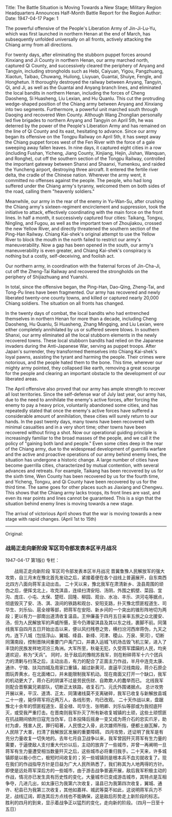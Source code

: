 Title: The Battle Situation is Moving Towards a New Stage; Military Region Headquarters Announces Half-Month Battle Report for the Region
Author:
Date: 1947-04-17
Page: 1

The powerful offensive of the People's Liberation Army of Jin-Ji-Lu-Yu, which was first launched in northern Henan at the end of March, has subsequently unfolded universally on all fronts, actively attacking the Chiang army from all directions.

For twenty days, after eliminating the stubborn puppet forces around Xinxiang and Ji County in northern Henan, our army marched north, captured Qi County, and successively cleared the periphery of Anyang and Tangyin, including strongholds such as Hebi, Caiyuan, Yigou, Pangzhuang, Xiaotun, Taibao, Chuwang, Huilong, Liuyuan, Guantai, Shuiye, Fengle, and Honghetun. It thoroughly destroyed the railway between Anyang, Tangyin, Qi, and Ji, as well as the Guantai and Anyang branch lines, and eliminated the local bandits in northern Henan, including the forces of Cheng Daosheng, Si Huasheng, Liu Lexian, and Hu Quanlu. This cut the protruding wedge-shaped position of the Chiang army between Anyang and Xinxiang into two segments. Furthermore, a powerful unit marched south through Daoqing and recovered Wen County. Although Wang Zhonglian personally led five brigades to northern Anyang and Tangyin on April 5th, he was deterred by the power of the People's Liberation Army and has remained on the line of Qi County and its east, hesitating to advance. Since our army began its offensive on the Tongpu Railway on April 5th, it has swept away the Chiang puppet forces west of the Fen River with the force of a gale sweeping away fallen leaves. In nine days, it captured eight cities in a row (including Fushan, Yicheng, Jiang County, Xinjiang, Hejin, Jishan, Wanquan, and Ronghe), cut off the southern section of the Tongpu Railway, controlled the important gateway between Shanxi and Shaanxi, Yumenkou, and raided the Yuncheng airport, destroying three aircraft. It entered the fertile river delta, the cradle of the Chinese nation. Wherever the army went, it committed no offenses against the people. The people, who had long suffered under the Chiang army's tyranny, welcomed them on both sides of the road, calling them "heavenly soldiers."

Meanwhile, our army in the rear of the enemy in Yu-Wan-Su, after crushing the Chiang army's sixteen-regiment encirclement and suppression, took the initiative to attack, effectively coordinating with the main force on the front lines. In half a month, it successively captured four cities: Taikang, Tongxu, Ningling, and Fugou, as well as the important town of Zhoujiakou, crossed the new Yellow River, and directly threatened the southern section of the Ping-Han Railway. Chiang Kai-shek's original attempt to use the Yellow River to block the mouth in the north failed to restrict our army's maneuverability. Now a gap has been opened in the south, our army's maneuverability is even greater, and Chiang Kai-shek's conspiracy is nothing but a costly, self-deceiving, and foolish act.

Our northern army, in coordination with the fraternal forces of Jin-Cha-Ji, cut off the Zheng-Tai Railway and recovered the strongholds on the periphery of Shijiazhuang and Yuanshi.

In total, since the offensive began, the Ping-Han, Dao-Qing, Zheng-Tai, and Tong-Pu lines have been fragmented. Our army has recovered and newly liberated twenty-one county towns, and killed or captured nearly 20,000 Chiang soldiers. The situation on all fronts has changed.

In the twenty days of combat, the local bandits who had entrenched themselves in northern Henan for more than a decade, including Cheng Daosheng, Hu Quanlu, Si Huasheng, Zhang Mingqing, and Liu Lexian, were either completely annihilated by us or suffered severe blows. In southern Shanxi, our army eliminated all the local stubborn elements in the newly recovered towns. These local stubborn bandits had relied on the Japanese invaders during the Anti-Japanese War, serving as puppet troops. After Japan's surrender, they transformed themselves into Chiang Kai-shek's loyal pawns, assisting the tyrant and harming the people. Their crimes were notorious, and the people hated them to the bone. This time, wherever our mighty army pointed, they collapsed like earth, removing a great scourge for the people and clearing an important obstacle to the development of our liberated areas.

The April offensive also proved that our army has ample strength to recover all lost territories. Since the self-defense war of July last year, our army has, due to the need to annihilate the enemy's active forces, after forcing the enemy to pay a heavy price, voluntarily abandoned some cities, and has repeatedly stated that once the enemy's active forces have suffered a considerable amount of annihilation, these cities will surely return to our hands. In the past twenty days, many towns have been recovered with minimal casualties and in a very short time; other towns have been recovered without firing a shot. Now our operational guiding principle is increasingly familiar to the broad masses of the people, and we call it the policy of "gaining both land and people." Even some cities deep in the rear of the Chiang army, due to the widespread development of guerrilla warfare and the active and proactive operations of our army behind enemy lines, the situation has undergone a historic change. A large number of cities have become guerrilla cities, characterized by mutual contention, with several advances and retreats. For example, Taikang has been recovered by us for the sixth time, Wen County has been recovered by us for the fourth time, and Yicheng, Tongxu, and Qi County have been recovered by us for the third time. The same goes for other places such as Jiaxiang and Chengwu. This shows that the Chiang army lacks troops, its front lines are vast, and even its rear points and lines cannot be guaranteed. This is a sign that the situation behind enemy lines is moving towards a new stage.

The arrival of victorious April shows that the war is moving towards a new stage with rapid changes. (April 1st to 15th)



<hr /> 

Original: 


### 战局正走向新阶段  军区司令部发表本区半月战况

1947-04-17
第1版()
专栏：

　　战局正走向新阶段
    军区司令部发表本区半月战况
    晋冀鲁豫人民解放军的强大攻势，自三月末在豫北首先发动之后，紧接着便在各个战线上普遍展开，自东南西北四方八面向蒋军主动出击。
    二十天以来，豫北我军在肃清新乡、汲县周围的顽伪之后，便挥戈北上，攻克淇县，连续扫清安阳、汤阴，外围之鹤壁、菜园、宜沟、庞庄、小屯、太保、楚旺、回隆、柳园、观台、水冶、丰乐、洪河屯等据点，彻底毁灭了安、汤、淇、汲间的铁路和观台、安阳支路，扑灭豫北惯匪程道生、司华生、刘乐仙、扈全禄等部，把蒋军在安阳、新乡间的一个突出的锥形阵地切为两段；更以有力一部南出道清收复温县。王仲廉虽于四月五日亲率五旅之众北援安、汤，但为人民解放军的声威所慑，至今仍滞留淇县及其以东之线，裹脚不前。同蒲线我军自四月五日开始出击以来，便以风扫残卷之势，横扫汾河西岸蒋伪，九天之内，连下八城（包括浮山、翼城、绛县、新绛、河津、稷山、万泉、荣河），切断同蒲南段，控制晋陕间重要门户禹门口，并袭入运城飞机场击毁飞机三架，进入了丰饶的民族发祥地河汾三角洲。大军所至，秋毫无犯，久受蒋军蹂躏的人民，均夹道欢迎，称为“天兵”。
    同时，处于敌后的豫皖苏我军，则在粉碎蒋军十六个团兵力的清剿与扫荡之后，主动出击，有力的配合了正面主力作战，半月中连克太康、通许、宁陵、扶沟四城及周家口重镇，越过新黄河，直逼平汉线南段，蒋介石原企图玩弄黄水，在北面堵口，并未能限制我军机动。现在南面又打开一个缺口，我军的机动更大了，蒋介石的阴谋不过是劳民伤财、自欺欺人的蠢举而已。
    北线我军则配合晋察冀兄弟部队，切断正太铁路，收复石门、元氏外围诸据点。
    总计攻势开展以来，平汉、道清、正太、同蒲诸线莫不支离破碎，我军已收复与新解放县城二十一座，毙俘蒋军将近两万人，各线形势，均已改观。
    二十天作战以来，盘踞豫北十余年的惯匪程道生、扈全禄、司华生、张明卿、刘乐仙等部或为我彻底歼灭，或受我严重打击。在晋南则我军扑灭了所有新收复城镇的土顽，这些土顽惯匪在抗战期间依附日寇充当伪军，日本投降后摇身一变又成为蒋介石的忠实爪牙，助纣为虐，残害人民，罪行昭著，人民恨之入骨，此次雄师所指，便都土崩瓦解，为人民除了大害，扫清了我解放区发展的重要障碍。
    四月攻势，还证明了我军是有充分力量收复一切失地的。去年七月自卫战争以来，我军曾因歼灭蒋军有生力量的需要，于逼使敌人支付重大代价以后，主动的放弃了一些城市，并曾一再阐明一旦蒋军有生力量遭受相当数量歼灭之后，这些城市必将重归我手。二十天来，许多城镇即是以极小伤亡，极短时间收复的；另一些城镇则是根本兵不血刃就收复了。现在我们的作战指导方针是日益为广大人民所熟悉了，我们称其为人地两得的方针。即使是远处蒋军深后方的一些城市，由于游击战争普遍开展，敌后我军积极主动的作战，情况亦已发生具有历史性的变化，大量城市已变成游击城市，其特点是互相争夺，几进几出，如太康已为我第六次收复，温县已为我第四次收复，翼城、通许、杞县已为我第三次收复，其他如嘉祥、城武等莫不如此，这说明蒋军兵力不足，战线辽阔，即连其后方点线也不能确保，这是敌后形势走上新阶段的标志。
    胜利的四月的到来，显示着战争正以猛烈的变化，走向新的阶段。（四月一日至十五日）

